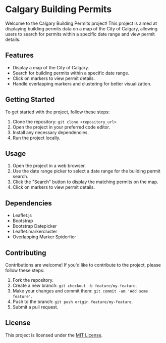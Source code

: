 # Calgary Building Permits

Welcome to the Calgary Building Permits project! This project is aimed at displaying building permits data on a map of the City of Calgary, allowing users to search for permits within a specific date range and view permit details.

## Features

- Display a map of the City of Calgary.
- Search for building permits within a specific date range.
- Click on markers to view permit details.
- Handle overlapping markers and clustering for better visualization.

## Getting Started

To get started with the project, follow these steps:

1. Clone the repository: `git clone <repository_url>`
2. Open the project in your preferred code editor.
3. Install any necessary dependencies.
4. Run the project locally.

## Usage

1. Open the project in a web browser.
2. Use the date range picker to select a date range for the building permit search.
3. Click the "Search" button to display the matching permits on the map.
4. Click on markers to view permit details.

## Dependencies

- Leaflet.js
- Bootstrap
- Bootstrap Datepicker
- Leaflet.markercluster
- Overlapping Marker Spiderfier

## Contributing

Contributions are welcome! If you'd like to contribute to the project, please follow these steps:

1. Fork the repository.
2. Create a new branch: `git checkout -b feature/my-feature`.
3. Make your changes and commit them: `git commit -am 'Add some feature'`.
4. Push to the branch: `git push origin feature/my-feature`.
5. Submit a pull request.

## License

This project is licensed under the [MIT License](LICENSE).
